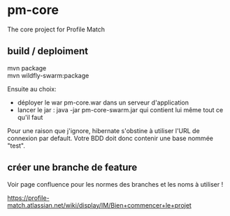 # pm-core
The core project for Profile Match

## build / deploiment

mvn package  
mvn wildfly-swarm:package

Ensuite au choix:
* déployer le war pm-core.war dans un serveur d'application
* lancer le jar : java -jar pm-core-swarm.jar qui contient lui même tout ce qu'il faut

Pour une raison que j'ignore, hibernate s'obstine à utiliser l'URL de connexion par default. Votre BDD doit donc contenir une base nommée "test".

## créer une branche de feature
Voir page confluence pour les normes des branches et les noms à utiliser !

https://profile-match.atlassian.net/wiki/display/IM/Bien+commencer+le+projet
